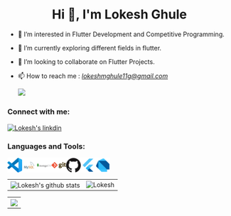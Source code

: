 <!---
runtime-error2905/runtime-error2905 is a ✨ special ✨ repository because its `README.md` (this file) appears on your GitHub profile.
You can click the Preview link to take a look at your changes.
--->

<h1 align="center">Hi 👋, I'm  Lokesh Ghule </h1>
<!-- <h2 align="center">"runtime_error_29"</h2> -->

- 👀 I’m interested in Flutter Development and Competitive Programming.

- 🌱 I’m currently exploring different fields in flutter.

- 💞 I’m looking to collaborate on Flutter Projects.

- 📫 How to reach me : *lokeshmghule11g@gmail.com*

    <img src="https://komarev.com/ghpvc/?username=lokeshghule" width=160px/>

<h3 align="left">Connect with me:</h3>
<p align="center">

<a href="https://www.linkedin.com/in/lokesh-ghule-112001/" target="blank"><img align="center" src="https://user-images.githubusercontent.com/54509629/135730249-efac72bc-a6e2-4d31-a693-864bbbc2afac.gif" alt="Lokesh's linkdin" height="50" width="50" /></a>

### Languages and Tools:
<div>
<img align="left" alt="Visual Studio Code" width="33px" src="https://raw.githubusercontent.com/github/explore/80688e429a7d4ef2fca1e82350fe8e3517d3494d/topics/visual-studio-code/visual-studio-code.png" />
<img align="left" alt="MySQL" width="33px" src="https://raw.githubusercontent.com/github/explore/80688e429a7d4ef2fca1e82350fe8e3517d3494d/topics/mysql/mysql.png" />
<img align="left" alt="MongoDB" width="33px" src="https://raw.githubusercontent.com/github/explore/80688e429a7d4ef2fca1e82350fe8e3517d3494d/topics/mongodb/mongodb.png" />
<img align="left" alt="Git" width="33px" src="https://raw.githubusercontent.com/github/explore/80688e429a7d4ef2fca1e82350fe8e3517d3494d/topics/git/git.png" />
<img align="left" alt="GitHub" width="33px" src="https://raw.githubusercontent.com/github/explore/78df643247d429f6cc873026c0622819ad797942/topics/github/github.png" />
<img align="left" alt="GitHub" width="33px" src="https://raw.githubusercontent.com/github/explore/cebd63002168a05a6a642f309227eefeccd92950/topics/flutter/flutter.png" />
<img align="left" alt="GitHub" width="33px" src="https://raw.githubusercontent.com/github/explore/80688e429a7d4ef2fca1e82350fe8e3517d3494d/topics/dart/dart.png" />
</div>

<br>
<br>
    
<table>
    <tr>
        <td> <img align="center" src="https://github-readme-stats.vercel.app/api?username=lokeshghule&show_icons=true&theme=radical" alt="Lokesh's github stats" /> </td>
        <td> <img align="left" src="https://github-readme-stats.vercel.app/api/top-langs/?username=lokeshghule&layout=compact&theme=radical" alt="Lokesh" /> </td>
    </tr>
</table>


<table>
  <tr>
    <td valign="top"><img align="center" src="https://github-readme-streak-stats.herokuapp.com/?user=lokeshghule&theme=radical" />
</td>
   
  </tr>
</table>


